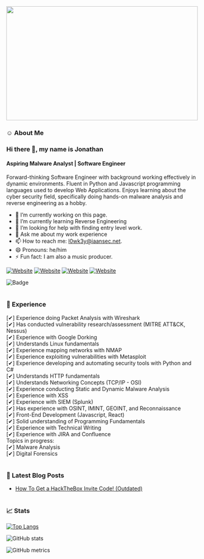 <img src="https://github.com/L0WK3Y-IAAN/L0WK3Y-IAAN/blob/main/ezgif.com-gif-maker.gif?raw=true" width=100% height=300>

### ☺ About Me

### Hi there 👋, my name is Jonathan
#### Aspiring Malware Analyst | Software Engineer
Forward-thinking Software Engineer with background working
effectively in dynamic environments. Fluent in Python and
Javascript programming languages used to develop Web
Applications. Enjoys learning about the cyber security field,
specifically doing hands-on malware analysis and reverse
engineering as a hobby.


- 🔭 I’m currently working on this page. 
- 🌱 I’m currently learning Reverse Engineering 
- 🤔 I’m looking for help with finding entry level work. 
- 💬 Ask me about my work experience 
- 📫 How to reach me: l0wk3y@iaansec.net. 
- 😄 Pronouns: he/him 
- ⚡ Fun fact: I am also a music producer. 


[![Website](https://img.shields.io/website?label=iaansec.com&style=for-the-badge&url=https%3A%2F%2Fiaansec.com&color=green)](https://iaansec.com) [![Website](https://img.shields.io/website?label=dev.to&style=for-the-badge&url=https%3A%2F%2Fdev.to/l0wk3y&color=orange)](https://dev.to/l0wk3y) [![Website](https://img.shields.io/website?label=GitHub&style=for-the-badge&url=https%3A%2F%2Fgithub.com/l0wk3y&color=yellow)](https://github.com/L0WK3Y-IAAN) [![Website](https://img.shields.io/website?label=LinkedIn&style=for-the-badge&url=https://www.linkedin.com/in/l0wk3yiaansec/&color=blue)](https://www.linkedin.com/in/l0wk3yiaansec/)

![Badge](https://img.shields.io/static/v1?message=IAANSEC&color=green&url=https%3A%2F%2Fiaansec.com)


#

### 💼 Experience
[✔] Experience doing Packet Analysis with Wireshark
<br /> [✔] Has conducted vulnerability research/assessment (MITRE ATT&CK, Nessus)
<br /> [✔] Experience with Google Dorking
<br /> [✔] Understands Linux fundamentals
<br /> [✔] Experience mapping networks with NMAP
<br /> [✔] Experience exploiting vulnerabilities with Metasploit
<br /> [✔] Experience developing and automating security tools with Python and C#
<br /> [✔] Understands HTTP fundamentals
<br /> [✔] Understands Networking Concepts (TCP/IP - OSI)
<br /> [✔] Experience conducting Static and Dynamic Malware Analysis
<br /> [✔] Experience with XSS
<br /> [✔] Experience with SIEM (Splunk)
<br /> [✔] Has experience with OSINT, IMINT, GEOINT, and Reconnaissance
<br /> [✔] Front-End Development (Javascript, React)
<br /> [✔] Solid understanding of Programming Fundamentals
<br /> [✔] Experience with Technical Writing
<br /> [✔] Experience with JIRA and Confluence
<br /> Topics in progress:
<br /> [✔] Malware Analysis
<br /> [✔] Digital Forensics

#

### 📕 Latest Blog Posts
<!-- BLOG-POST-LIST:START -->
- [How To Get a HackTheBox Invite Code! (Outdated)](https://dev.to/l0wk3y/how-to-get-a-hackthebox-invite-code-outdated-14i2)
<!-- BLOG-POST-LIST:END -->

#

### 📈 Stats

[![Top Langs](https://github-readme-stats.vercel.app/api/top-langs/?username=L0WK3Y-IAAN)](https://github.com/anuraghazra/github-readme-stats)

![GitHub stats](https://github-readme-stats.vercel.app/api?username=L0WK3Y-IAAN&show_icons=true&count_private=true)  

![GitHub metrics](https://metrics.lecoq.io/L0WK3Y-IAAN)  

